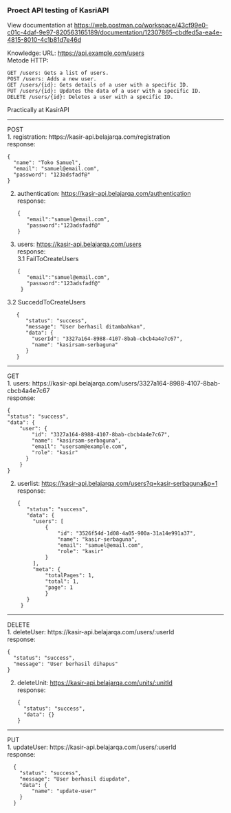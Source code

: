 <h3>Proect API testing of KasriAPI</h3>

View documentation at https://web.postman.co/workspace/43cf99e0-c01c-4daf-9e97-820563165189/documentation/12307865-cbdfed5a-ea4e-4815-8010-4c1b81d7e46d

Knowledge:
URL: https://api.example.com/users
<br>Metode HTTP:

    GET /users: Gets a list of users.
    POST /users: Adds a new user.
    GET /users/{id}: Gets details of a user with a specific ID.
    PUT /users/{id}: Updates the data of a user with a specific ID.
    DELETE /users/{id}: Deletes a user with a specific ID.

Practically at KasirAPI
<hr>
POST<br>
1. registration: https://kasir-api.belajarqa.com/registration
<br>response:

    {
      "name": "Toko Samuel",
      "email": "samuel@email.com",
      "password": "123adsfadf@"
    }

2. authentication: https://kasir-api.belajarqa.com/authentication
<br>response: 

       {
          "email":"samuel@email.com",
          "password":"123adsfadf@"
       }

3. users: https://kasir-api.belajarqa.com/users
<br>response:
<br>3.1 FailToCreateUsers

       {
          "email":"samuel@email.com",
          "password":"123adsfadf@"
        }
3.2 SucceddToCreateUsers

       {
          "status": "success",
          "message": "User berhasil ditambahkan",
          "data": {
            "userId": "3327a164-8988-4107-8bab-cbcb4a4e7c67",
            "name": "kasirsam-serbaguna"
          }
       }
<hr>
GET<br>
1. users: https://kasir-api.belajarqa.com/users/3327a164-8988-4107-8bab-cbcb4a4e7c67
<br>response:
    
    {    
    "status": "success",
    "data": {
        "user": {
            "id": "3327a164-8988-4107-8bab-cbcb4a4e7c67",
            "name": "kasirsam-serbaguna",
            "email": "usersam@example.com",
            "role": "kasir"
          }
        }
    }
2. userlist: https://kasir-api.belajarqa.com/users?q=kasir-serbaguna&p=1
<br>response:
    
       {
          "status": "success",
          "data": {
            "users": [
                {
                    "id": "3526f54d-1d08-4a05-900a-31a14e991a37",
                    "name": "kasir-serbaguna",
                    "email": "samuel@email.com",
                    "role": "kasir"
                }
            ],
            "meta": {
                "totalPages": 1,
                "total": 1,
                "page": 1
                }
          }
        }
<hr>
DELETE<br>
1. deleteUser: https://kasir-api.belajarqa.com/users/:userId
<br>response:
    
    {
      "status": "success",
      "message": "User berhasil dihapus"
    }
2. deleteUnit: https://kasir-api.belajarqa.com/units/:unitId
<br>response:


       {
         "status": "success",
         "data": {}
       }
<hr>
PUT<br>
1. updateUser: https://kasir-api.belajarqa.com/users/:userId
<br>response: 
      
      {
        "status": "success",
        "message": "User berhasil diupdate",
        "data": {
            "name": "update-user"
        }
      }
